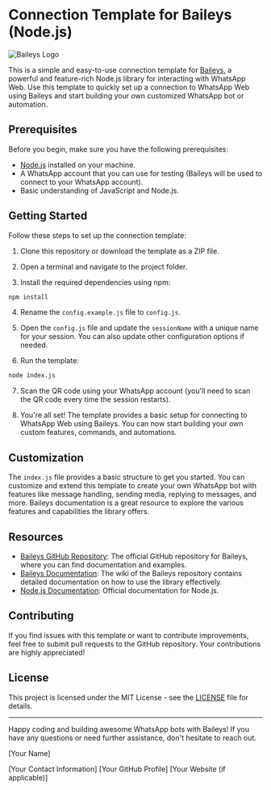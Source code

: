 # Connection Template for Baileys (Node.js)

![Baileys Logo](https://raw.githubusercontent.com/adiwajshing/Baileys/master/media/logo.png)

This is a simple and easy-to-use connection template for [Baileys](https://github.com/adiwajshing/Baileys), a powerful and feature-rich Node.js library for interacting with WhatsApp Web. Use this template to quickly set up a connection to WhatsApp Web using Baileys and start building your own customized WhatsApp bot or automation.

## Prerequisites

Before you begin, make sure you have the following prerequisites:

- [Node.js](https://nodejs.org/) installed on your machine.
- A WhatsApp account that you can use for testing (Baileys will be used to connect to your WhatsApp account).
- Basic understanding of JavaScript and Node.js.

## Getting Started

Follow these steps to set up the connection template:

1. Clone this repository or download the template as a ZIP file.

2. Open a terminal and navigate to the project folder.

3. Install the required dependencies using npm:

```bash
npm install
```

4. Rename the `config.example.js` file to `config.js`.

5. Open the `config.js` file and update the `sessionName` with a unique name for your session. You can also update other configuration options if needed.

6. Run the template:

```bash
node index.js
```

7. Scan the QR code using your WhatsApp account (you'll need to scan the QR code every time the session restarts).

8. You're all set! The template provides a basic setup for connecting to WhatsApp Web using Baileys. You can now start building your own custom features, commands, and automations.

## Customization

The `index.js` file provides a basic structure to get you started. You can customize and extend this template to create your own WhatsApp bot with features like message handling, sending media, replying to messages, and more. Baileys documentation is a great resource to explore the various features and capabilities the library offers.

## Resources

- [Baileys GitHub Repository](https://github.com/adiwajshing/Baileys): The official GitHub repository for Baileys, where you can find documentation and examples.
- [Baileys Documentation](https://github.com/adiwajshing/Baileys/wiki): The wiki of the Baileys repository contains detailed documentation on how to use the library effectively.
- [Node.js Documentation](https://nodejs.org/docs/): Official documentation for Node.js.

## Contributing

If you find issues with this template or want to contribute improvements, feel free to submit pull requests to the GitHub repository. Your contributions are highly appreciated!

## License

This project is licensed under the MIT License - see the [LICENSE](LICENSE) file for details.

---

Happy coding and building awesome WhatsApp bots with Baileys! If you have any questions or need further assistance, don't hesitate to reach out.

[Your Name]

[Your Contact Information]
[Your GitHub Profile]
[Your Website (if applicable)]
